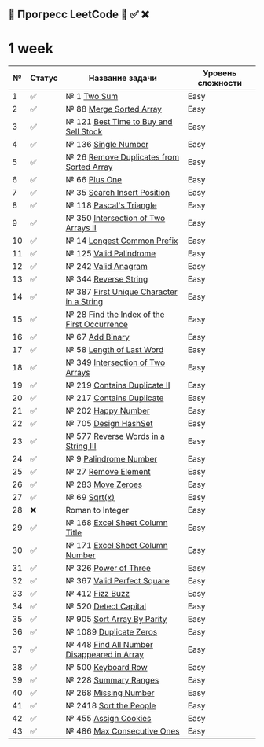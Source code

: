 ## 📌 Прогресс LeetCode 🔄 ✅ ❌

# 1 week

| №  | Статус | Название задачи                                                        | Уровень сложности |
|----|--------|------------------------------------------------------------------------|-------------------|
| 1  | ✅      | № 1 [Two Sum](src/Java/J1/TwoSumWithMap.java)                          | Easy              |
| 2  | ✅      | № 88 [Merge Sorted Array](src/Java/J88/Main.java)                      | Easy              |
| 3  | ✅      | № 121 [Best Time to Buy and Sell Stock](src/Java/J121/Main.java)       | Easy              |
| 4  | ✅      | № 136 [Single Number](src/Java/J136/Main.java)                         | Easy              |
| 5  | ✅      | № 26 [Remove Duplicates from Sorted Array](src/Java/J26/Main.java)     | Easy              |
| 6  | ✅      | № 66 [Plus One](src/Java/J66/Main.java)                                | Easy              |
| 7  | ✅      | № 35 [Search Insert Position](src/Java/J35/Main.java)                  | Easy              |
| 8  | ✅      | № 118 [Pascal's Triangle](src/Java/J118/Main.java)                     | Easy              |
| 9  | ✅      | № 350 [Intersection of Two Arrays II](src/Java/J350/Main.java)         | Easy              |
| 10 | ✅      | № 14 [Longest Common Prefix](src/Java/J14/Main.java)                   | Easy              |
| 11 | ✅      | № 125 [Valid Palindrome](src/Java/J125/Main.java)                      | Easy              |
| 12 | ✅      | № 242 [Valid Anagram](src/Java/J242/Main.java)                         | Easy              |
| 13 | ✅      | № 344 [Reverse String](src/Java/J344/Main.java)                        | Easy              |
| 14 | ✅      | № 387 [First Unique Character in a String](src/Java/J387/Main.java)    | Easy              |
| 15 | ✅      | № 28 [Find the Index of the First Occurrence](src/Java/J28/Main.java)  | Easy              |
| 16 | ✅      | № 67 [Add Binary](src/Java/J67/Solution.java)                          | Easy              |
| 17 | ✅      | № 58 [Length of Last Word](src/Java/J58/Solution.java)                 | Easy              |
| 18 | ✅      | № 349 [Intersection of Two Arrays](src/Java/J349/Solution.java)        | Easy              |
| 19 | ✅      | № 219 [Contains Duplicate II](src/Java/J219/Solution.java)             | Easy              |
| 20 | ✅      | № 217 [Contains Duplicate](src/Java/J217/Solution.java)                | Easy              |
| 21 | ✅      | № 202 [Happy Number](src/Java/J202/Solution.java)                      | Easy              |
| 22 | ✅      | № 705 [Design HashSet](src/Java/J705/MyHashSet.java)                   | Easy              |
| 23 | ✅      | № 577 [Reverse Words in a String III](src/Java/J577/Solution.java)     | Easy              |
| 24 | ✅      | № 9  [Palindrome Number](src/Java/j9/Solution.java)                    | Easy              |
| 25 | ✅      | № 27 [Remove Element](src/Java/j27/Solution.java)                      | Easy              |
| 26 | ✅      | № 283 [Move Zeroes](src/Java/j283/Solution.java)                       | Easy              |
| 27 | ✅      | № 69 [Sqrt(x)](src/Java/j69/Solution.java)                             | Easy              |
| 28 | ❌      | Roman to Integer                                                       | Easy              |
| 29 | ✅      | № 168 [Excel Sheet Column Title](src/Java/j168/Solution.java)          | Easy              |
| 30 | ✅      | № 171 [Excel Sheet Column Number](src/Java/j171/Solution.java)         | Easy              |
| 31 | ✅      | № 326 [Power of Three](src/Java/j326/Solution.java)                    | Easy              |
| 32 | ✅      | № 367 [Valid Perfect Square](src/Java/j367/Solution.java)              | Easy              |
| 33 | ✅      | № 412 [Fizz Buzz](src/Java/j412/Solution.java)                         | Easy              |
| 34 | ✅      | № 520 [Detect Capital](src/Java/j520/Solution.java)                    | Easy              |
| 35 | ✅      | № 905 [Sort Array By Parity](src/Java/j905/Solution.java)              | Easy              |
| 36 | ✅      | № 1089 [Duplicate Zeros](src/Java/j1089/Solution.java)                 | Easy              |
| 37 | ✅      | № 448 [Find All Number Disappeared in Array](src/Java/j448/Solution.java) | Easy              |
| 38 | ✅      | № 500 [Keyboard Row](src/Java/j500/Solution.java)                      | Easy              |
| 39 | ✅      | № 228 [Summary Ranges](src/Java/j228/Solution.java)                    | Easy              |
| 40 | ✅      | № 268 [Missing Number](src/Java/j268/Solution.java)                    | Easy              |
| 41 | ✅      | № 2418 [Sort the People](src/Java/j2418/Solution.java)                 | Easy              |
| 42 | ✅      | № 455 [Assign Cookies](src/Java/j455/Solution.java)                    | Easy              |
| 43 | ✅      | № 486 [Max Consecutive Ones](src/Java/j485/Solution.java)              | Easy              |
